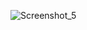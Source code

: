 
![Screenshot_5](https://user-images.githubusercontent.com/71530830/172498345-24ae708a-b6c5-4957-bdc3-6faef8d861aa.png)
